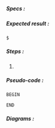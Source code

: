 ##### Specs :

> 

##### Expected result :

```
$ 
```

##### Steps :

1.

##### Pseudo-code :

```
BEGIN

END
```

##### Diagrams :

```

```

```

```
